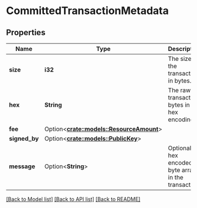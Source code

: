 # CommittedTransactionMetadata

## Properties

Name | Type | Description | Notes
------------ | ------------- | ------------- | -------------
**size** | **i32** | The size of the transaction in bytes. | 
**hex** | **String** | The raw transaction bytes in hex encoding. | 
**fee** | Option<[**crate::models::ResourceAmount**](ResourceAmount.md)> |  | [optional]
**signed_by** | Option<[**crate::models::PublicKey**](PublicKey.md)> |  | [optional]
**message** | Option<**String**> | Optional hex encoded byte array in the transaction. | [optional]

[[Back to Model list]](../README.md#documentation-for-models) [[Back to API list]](../README.md#documentation-for-api-endpoints) [[Back to README]](../README.md)



